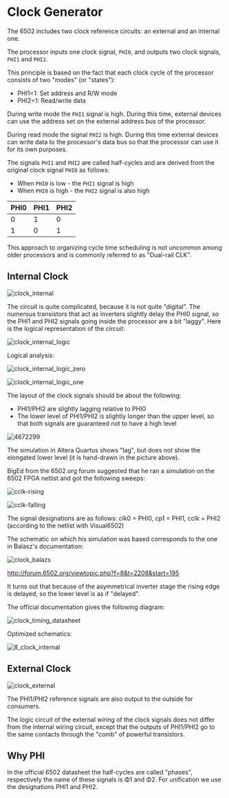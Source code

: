 # Clock Generator

The 6502 includes two clock reference circuits: an external and an internal one.

The processor inputs one clock signal, `PHI0`, and outputs two clock signals, `PHI1` and `PHI2`.

This principle is based on the fact that each clock cycle of the processor consists of two "modes" (or "states"):
- PHI1=1: Set address and R/W mode
- PHI2=1: Read/write data

During write mode the `PHI1` signal is high. During this time, external devices can use the address set on the external address bus of the processor.

During read mode the signal `PHI2` is high. During this time external devices can write data to the processor's data bus so that the processor can use it for its own purposes.

The signals `PHI1` and `PHI2` are called half-cycles and are derived from the original clock signal `PHI0` as follows:
- When `PHI0` is low - the `PHI1` signal is high
- When `PHI0` is high - the `PHI2` signal is also high

|PHI0|PHI1|PHI2|
|---|---|---|
|0|1|0|
|1|0|1|

This approach to organizing cycle time scheduling is not uncommon among older processors and is commonly referred to as "Dual-rail CLK".

## Internal Clock

![clock_internal](/BreakingNESWiki/imgstore/6502/clock_internal.jpg)

The circuit is quite complicated, because it is not quite "digital". The numerous transistors that act as inverters slightly delay the PHI0 signal, so the PHI1 and PHI2 signals going inside the processor are a bit "laggy". Here is the logical representation of the circuit:

![clock_internal_logic](/BreakingNESWiki/imgstore/6502/clock_internal_logic.jpg)

Logical analysis:

![clock_internal_logic_zero](/BreakingNESWiki/imgstore/6502/clock_internal_logic_zero.jpg)

![clock_internal_logic_one](/BreakingNESWiki/imgstore/6502/clock_internal_logic_one.jpg)

The layout of the clock signals should be about the following:
- PHI1/PHI2 are slightly lagging relative to PHI0
- The lower level of PHI1/PHI2 is slightly longer than the upper level, so that both signals are guaranteed not to have a high level

![4672299](/BreakingNESWiki/imgstore/6502/waves/4672299.png)

The simulation in Altera Quartus shows "lag", but does not show the elongated lower level (it is hand-drawn in the picture above).

BigEd from the 6502.org forum suggested that he ran a simulation on the 6502 FPGA netlist and got the following sweeps:

![cclk-rising](/BreakingNESWiki/imgstore/6502/waves/cclk-rising.png)

![cclk-falling](/BreakingNESWiki/imgstore/6502/waves/cclk-falling.png)

The signal designations are as follows: clk0 = PHI0, cp1 = PHI1, cclk = PHI2 (according to the netlist with Visual6502)

The schematic on which his simulation was based corresponds to the one in Balasz's documentation:

![clock_balazs](/BreakingNESWiki/imgstore/6502/clock_balazs.png)

http://forum.6502.org/viewtopic.php?f=8&t=2208&start=195

It turns out that because of the asymmetrical inverter stage the rising edge is delayed, so the lower level is as if "delayed".

The official documentation gives the following diagram:

![clock_timing_datasheet](/BreakingNESWiki/imgstore/6502/clock_timing_datasheet.jpg)

Optimized schematics:

![8_clock_internal](/BreakingNESWiki/imgstore/6502/ttlworks/8_clock_internal.png)

## External Clock

![clock_external](/BreakingNESWiki/imgstore/6502/clock_external.jpg)

The PHI1/PHI2 reference signals are also output to the outside for consumers.

The logic circuit of the external wiring of the clock signals does not differ from the internal wiring circuit, except that the outputs of PHI1/PHI2 go to the same contacts through the "comb" of powerful transistors.

## Why PHI

In the official 6502 datasheet the half-cycles are called "phases", respectively the name of these signals is Φ1 and Φ2. For unification we use the designations PHI1 and PHI2.

